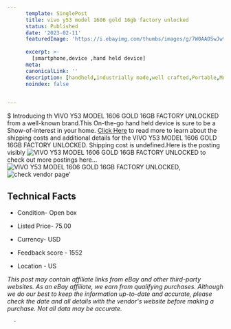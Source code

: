 ```yaml
---
      template: SinglePost
      title: vivo y53 model 1606 gold 16gb factory unlocked
      status: Published
      date: '2023-02-11'
      featuredImage: 'https://i.ebayimg.com/thumbs/images/g/7W0AAOSwJwtivgIy/s-l225.jpg'
      
      excerpt: >-
        [smartphone,device ,hand held device]
      meta:
      canonicalLink: ''
      description: [handheld,industrially made,well crafted,Portable,Mobile,Compact,Convenient,Lightweight,Maneuverable,Man-portable,Miniature,Carriable,Hand-held,Light,Holdable,Transportable,Mobile device,Pocket-sized,On-the-go,Wireless,Cordless,Compact size,Convenient size, smartphone,device ,hand held device]
      noindex: false
      

---
```

$
      Introducing th VIVO Y53 MODEL 1606 GOLD 16GB FACTORY UNLOCKED from a well-known brand.This On-the-go hand held device is sure to be a Show-of-interest in your home. [Click Here](https://www.ebay.com/itm/304650509464?hash=item46ee95dc98%3Ag%3A7W0AAOSwJwtivgIy&mkevt=1&mkcid=1&mkrid=711-53200-19255-0&campid=%253CePNCampaignId%253E&customid=%253CreferenceId%253E&toolid=10049) to read more to learn about the shipping costs and additional details for the VIVO Y53 MODEL 1606 GOLD 16GB FACTORY UNLOCKED. Shipping cost is undefined.Here is the posting visibly ![VIVO Y53 MODEL 1606 GOLD 16GB FACTORY UNLOCKED](https://i.ebayimg.com/thumbs/images/g/7W0AAOSwJwtivgIy/s-l225.jpg) to check out more postings here... ![VIVO Y53 MODEL 1606 GOLD 16GB FACTORY UNLOCKED](https://i.ebayimg.com/images/g/7W0AAOSwJwtivgIy/s-l960.jpg), ![check vendor page]()'

      

 ## Technical Facts 



     
      

 - Condition- Open box 


      

 - Listed Price- 75.00 


      

 - Currency- USD 


      

 - Feedback score - 1552 


      

 - Location - US 


      
      

 *_This post may contain affiliate links from eBay and other third-party websites. As an eBay affiliate, we earn from qualifying purchases. Although we do our best to keep the information up-to-date and accurate, please check the date and all details with the vendor's website before making a purchase. Not all data may be accurate._*




      -

